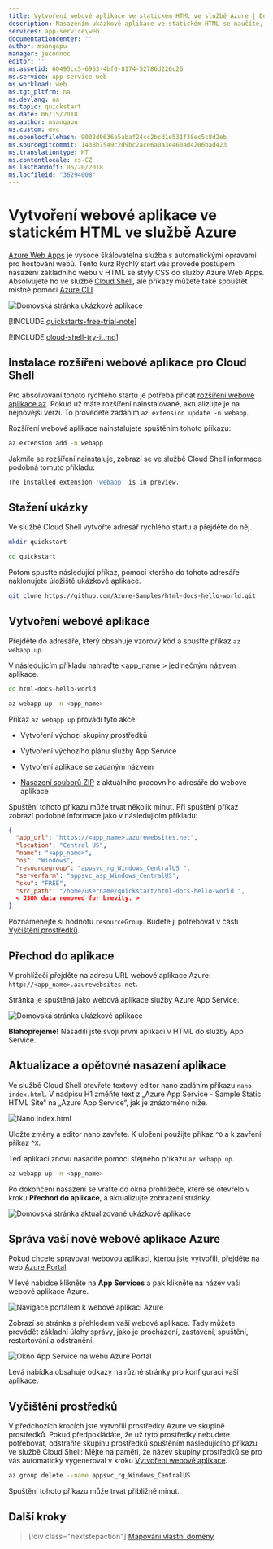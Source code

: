 ```yaml
---
title: Vytvoření webové aplikace ve statickém HTML ve službě Azure | Dokumentace Microsoftu
description: Nasazením ukázkové aplikace ve statickém HTML se naučíte, jak spouštět webové aplikace ve službě Azure App Service.
services: app-service\web
documentationcenter: ''
author: msangapu
manager: jeconnoc
editor: ''
ms.assetid: 60495cc5-6963-4bf0-8174-52786d226c26
ms.service: app-service-web
ms.workload: web
ms.tgt_pltfrm: na
ms.devlang: na
ms.topic: quickstart
ms.date: 06/15/2018
ms.author: msangapu
ms.custom: mvc
ms.openlocfilehash: 9002d0636a5abaf24cc2bcd1e531f38ec5c8d2eb
ms.sourcegitcommit: 1438b7549c2d9bc2ace6a0a3e460ad4206bad423
ms.translationtype: HT
ms.contentlocale: cs-CZ
ms.lasthandoff: 06/20/2018
ms.locfileid: "36294008"
---
```

# <a name="create-a-static-html-web-app-in-azure"></a>Vytvoření webové aplikace ve statickém HTML ve službě Azure

[Azure Web Apps](app-service-web-overview.md) je vysoce škálovatelná služba s automatickými opravami pro hostování webů.  Tento kurz Rychlý start vás provede postupem nasazení základního webu v HTML se styly CSS do služby Azure Web Apps. Absolvujete ho ve službě [Cloud Shell](https://docs.microsoft.com/en-us/azure/cloud-shell/overview), ale příkazy můžete také spouštět místně pomocí [Azure CLI](/cli/azure/install-azure-cli).

![Domovská stránka ukázkové aplikace](media/app-service-web-get-started-html/hello-world-in-browser-az.png)

[!INCLUDE [quickstarts-free-trial-note](../../includes/quickstarts-free-trial-note.md)]

[!INCLUDE [cloud-shell-try-it.md](../../includes/cloud-shell-try-it.md)]

## <a name="install-web-app-extension-for-cloud-shell"></a>Instalace rozšíření webové aplikace pro Cloud Shell

Pro absolvování tohoto rychlého startu je potřeba přidat [rozšíření webové aplikace az](https://docs.microsoft.com/en-us/cli/azure/extension?view=azure-cli-latest#az-extension-add). Pokud už máte rozšíření nainstalované, aktualizujte je na nejnovější verzi. To provedete zadáním `az extension update -n webapp`.

Rozšíření webové aplikace nainstalujete spuštěním tohoto příkazu:

```bash
az extension add -n webapp
```

Jakmile se rozšíření nainstaluje, zobrazí se ve službě Cloud Shell informace podobná tomuto příkladu:

```bash
The installed extension 'webapp' is in preview.
```

## <a name="download-the-sample"></a>Stažení ukázky

Ve službě Cloud Shell vytvořte adresář rychlého startu a přejděte do něj.

```bash
mkdir quickstart

cd quickstart
```

Potom spusťte následující příkaz, pomocí kterého do tohoto adresáře naklonujete úložiště ukázkové aplikace.

```bash
git clone https://github.com/Azure-Samples/html-docs-hello-world.git
```

## <a name="create-a-web-app"></a>Vytvoření webové aplikace

Přejděte do adresáře, který obsahuje vzorový kód a spusťte příkaz `az webapp up`.

V následujícím příkladu nahraďte <app_name > jedinečným názvem aplikace.

```bash
cd html-docs-hello-world

az webapp up -n <app_name>
```

Příkaz `az webapp up` provádí tyto akce:

- Vytvoření výchozí skupiny prostředků

- Vytvoření výchozího plánu služby App Service

- Vytvoření aplikace se zadaným názvem

- [Nasazení souborů ZIP](https://docs.microsoft.com/en-us/azure/app-service/app-service-deploy-zip) z aktuálního pracovního adresáře do webové aplikace

Spuštění tohoto příkazu může trvat několik minut. Při spuštění příkaz zobrazí podobné informace jako v následujícím příkladu:

```json
{
  "app_url": "https://<app_name>.azurewebsites.net",
  "location": "Central US",
  "name": "<app_name>",
  "os": "Windows",
  "resourcegroup": "appsvc_rg_Windows_CentralUS ",
  "serverfarm": "appsvc_asp_Windows_CentralUS",
  "sku": "FREE",
  "src_path": "/home/username/quickstart/html-docs-hello-world ",
  < JSON data removed for brevity. >
}
```

Poznamenejte si hodnotu `resourceGroup`. Budete ji potřebovat v části [Vyčištění prostředků](#clean-up-resources).

## <a name="browse-to-the-app"></a>Přechod do aplikace

V prohlížeči přejděte na adresu URL webové aplikace Azure: `http://<app_name>.azurewebsites.net`.

Stránka je spuštěná jako webová aplikace služby Azure App Service.

![Domovská stránka ukázkové aplikace](media/app-service-web-get-started-html/hello-world-in-browser-az.png)

**Blahopřejeme!** Nasadili jste svoji první aplikaci v HTML do služby App Service.

## <a name="update-and-redeploy-the-app"></a>Aktualizace a opětovné nasazení aplikace

Ve službě Cloud Shell otevřete textový editor nano zadáním příkazu `nano index.html`. V nadpisu H1 změňte text z „Azure App Service - Sample Static HTML Site“ na „Azure App Service“, jak je znázorněno níže.

![Nano index.html](media/app-service-web-get-started-html/nano-index-html.png)

Uložte změny a editor nano zavřete. K uložení použijte příkaz `^O` a k zavření příkaz `^X`.

Teď aplikaci znovu nasadíte pomocí stejného příkazu `az webapp up`.

```bash
az webapp up -n <app_name>
```

Po dokončení nasazení se vraťte do okna prohlížeče, které se otevřelo v kroku **Přechod do aplikace**, a aktualizujte zobrazení stránky.

![Domovská stránka aktualizované ukázkové aplikace](media/app-service-web-get-started-html/hello-azure-in-browser-az.png)

## <a name="manage-your-new-azure-web-app"></a>Správa vaší nové webové aplikace Azure

Pokud chcete spravovat webovou aplikaci, kterou jste vytvořili, přejděte na web <a href="https://portal.azure.com" target="_blank">Azure Portal</a>.

V levé nabídce klikněte na **App Services** a pak klikněte na název vaší webové aplikace Azure.

![Navigace portálem k webové aplikaci Azure](./media/app-service-web-get-started-html/portal1.png)

Zobrazí se stránka s přehledem vaší webové aplikace. Tady můžete provádět základní úlohy správy, jako je procházení, zastavení, spuštění, restartování a odstranění.

![Okno App Service na webu Azure Portal](./media/app-service-web-get-started-html/portal2.png)

Levá nabídka obsahuje odkazy na různé stránky pro konfiguraci vaší aplikace.

## <a name="clean-up-resources"></a>Vyčištění prostředků

V předchozích krocích jste vytvořili prostředky Azure ve skupině prostředků. Pokud předpokládáte, že už tyto prostředky nebudete potřebovat, odstraňte skupinu prostředků spuštěním následujícího příkazu ve službě Cloud Shell: Mějte na paměti, že název skupiny prostředků se pro vás automaticky vygeneroval v kroku [Vytvoření webové aplikace](#create-a-web-app).

```bash
az group delete --name appsvc_rg_Windows_CentralUS
```

Spuštění tohoto příkazu může trvat přibližně minut.

## <a name="next-steps"></a>Další kroky

> [!div class="nextstepaction"]
> [Mapování vlastní domény](app-service-web-tutorial-custom-domain.md)
